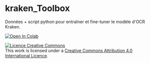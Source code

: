 # kraken_Toolbox
Données + script python pour entraîner et fine-tuner le modèle d'OCR Kraken.<br>

[![Open In Colab](https://colab.research.google.com/assets/colab-badge.svg)](https://colab.research.google.com/github/ljpetkovic/kraken_Toolbox/blob/main/Kraken_LP.ipynb)

<a rel="license" href="http://creativecommons.org/licenses/by-sa/4.0/"><img alt="Licence Creative Commons" style="border-width:0" src="https://i.creativecommons.org/l/by-sa/4.0/88x31.png" /></a><br />This work is licensed under a <a rel="license" href="http://creativecommons.org/licenses/by-sa/4.0/">Creative Commons Attribution 4.0 International Licence</a>.
